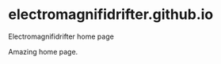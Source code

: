 # electromagnifidrifter.github.io
Electromagnifidrifter home page

Amazing home page.  

  
    
  
          
                
                                  
                  
            
  
          

  
  
    

        
  

    
    
    

  
  



    
  

  

  
    
  
  


    
    





    
  

  
  
  

  
  


     









  









